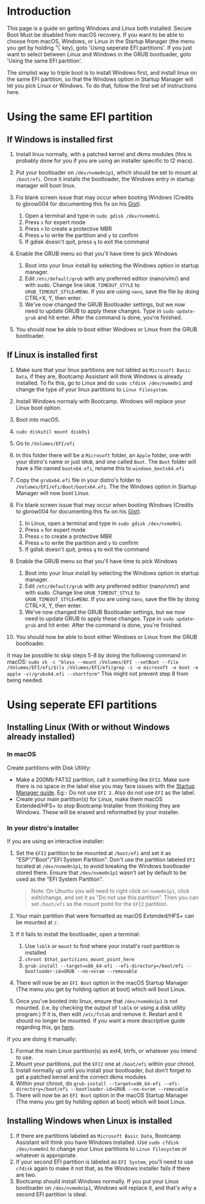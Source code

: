 # Introduction

This page is a guide on getting Windows and Linux both installed. Secure Boot Must be disabled from macOS recovery. If you want to be able to choose from macOS, Windows, or Linux in the Startup Manager (the menu you get by holding ⌥ key), goto 'Using seperate EFI partitions'. If you just want to select between Linux and Windows in the GRUB bootloader, goto 'Using the same EFI partition'.

The simplist way to triple boot is to install Windows first, and install linux on the same EFI partition, so that the Windows option in Startup Manager will let you pick Linux or Windows. To do that, follow the first set of instructions here.

# Using the same EFI partition

## If Windows is installed first

1. Install linux normally, with a patched kernel and dkms modules (this is probably done for you if you are using an installer specific to t2 macs).
2. Put your bootloader on `/dev/nvme0n1p1`, which should be set to mount at `/boot/efi`. Once it installs the bootloader, the Windows entry in startup manager will boot linux.
3. Fix blank screen issue that may occur when booting Windows (Credits to gbrow004 for documenting this fix on his [Gist](https://gist.github.com/gbrow004/096f845c8fe8d03ef9009fbb87b781a4#fixing-bootcampwindows)).

    1. Open a terminal and type in ``sudo gdisk /dev/nvme0n1``.
    2. Press `x` for expert mode
    3. Press `n` to create a protective MBR
    4. Press `w` to write the partition and `y` to confirm
    5. If gdisk doesn't quit, press `q` to exit the command

4. Enable the GRUB menu so that you'll have time to pick Windows

    1. Boot into your linux install by selecting the Windows option in startup manager.
    2. Edit ``/etc/default/grub`` with any preferred editior (nano/vim/) and with sudo. Change line ``GRUB_TIMEOUT_STYLE`` to ``GRUB_TIMEOUT_STYLE=MENU``. If you are using `nano`, save the file by doing CTRL+X, Y, then enter.
    3. We've now changed the GRUB Bootloader settings, but we now need to update GRUB to apply these changes. Type in ``sudo update-grub`` and hit enter. After the command is done, you're finished.

5. You should now be able to boot either Windows or Linux from the GRUB bootloader.

## If Linux is installed first

1. Make sure that your linux partitions are not labled as `Microsoft Basic Data`, if they are, Bootcamp Assistant will think Windows is already installed. To fix this, go to Linux and do `sudo cfdisk /dev/nvme0n1` and change the type of your linux partitions to `Linux Filesystem`.
2. Install Windows normaly with Bootcamp. Windows will replace your Linux boot option.
3. Boot into macOS.
4. `sudo diskutil mount disk0s1`
5. Go to `/Volumes/EFI/efi`
6. In this folder there will be a `Microsoft` folder, an `Apple` folder, one with your distro's name or just `GRUB`, and one called `Boot`. The `Boot` folder will have a file named `bootx64.efi`, rename this to `windows_bootx64.efi`
7. Copy the `grubx64.efi` file in your distro's folder to `/Volumes/EFI/efi/Boot/bootx64.efi`. The the Windows option in Startup Manager will now boot Linux.
8. Fix blank screen issue that may occur when booting Windows (Credits to gbrow004 for documenting this fix on his [Gist](https://gist.github.com/gbrow004/096f845c8fe8d03ef9009fbb87b781a4#fixing-bootcampwindows)).

    1. In Linux, open a terminal and type in ``sudo gdisk /dev/nvme0n1``.
    2. Press `x` for expert mode
    3. Press `n` to create a protective MBR
    4. Press `w` to write the partition and `y` to confirm
    5. If gdisk doesn't quit, press `q` to exit the command

9. Enable the GRUB menu so that you'll have time to pick Windows

    1. Boot into your linux install by selecting the Windows option in startup manager.
    2. Edit ``/etc/default/grub`` with any preferred editior (nano/vim/) and with sudo. Change line ``GRUB_TIMEOUT_STYLE`` to ``GRUB_TIMEOUT_STYLE=MENU``. If you are using `nano`, save the file by doing CTRL+X, Y, then enter.
    3. We've now changed the GRUB Bootloader settings, but we now need to update GRUB to apply these changes. Type in ``sudo update-grub`` and hit enter. After the command is done, you're finished.

10. You should now be able to boot either Windows or Linux from the GRUB bootloader.

It may be possible to skip steps 5-8 by doing the following command in macOS: `sudo sh -c "bless --mount /Volumes/EFI --setBoot --file /Volumes/EFI/efi/$(ls /Volumes/EFI/efi|grep -i -e microsoft -e boot -e apple -v)/grubx64.efi --shortform"` This might not prevent step 8 from being needed.

# Using seperate EFI partitions

## Installing Linux (With or without Windows already installed)

### In macOS

Create partitions with Disk Utility:

- Make a 200Mb FAT32 partition, call it something like `EFI2`. Make sure there is no space in the label else you may face issues with the [Startup Manager guide](https://wiki.t2linux.org/guides/startup-manager/). Eg:- Do not use `EFI 2`. Also do not use `EFI` as the label.
- Create your main partition(s) for Linux, make them macOS Extended/HFS+ to stop Bootcamp Installer from thinking they are Windows. These will be erased and reformatted by your installer.

### In your distro's installer

If you are using an interactive installer:

1. Set the `EFI2` partition to be mounted at `/boot/efi` and set it as "ESP"/"Boot"/"EFI System Partition". Don't use the partition labeled `EFI` located at `/dev/nvme0n1p1`, to avoid breaking the Windows bootloader stored there. Ensure that `/dev/nvme0n1p1` wasn't set by default to be used as the "EFI System Partition".

    > Note: On Ubuntu you will need to right click on `nvme0n1p1`, click edit/change, and set it as "Do not use this partition". Then you can set `/boot/efi`             as the mount point for the `EFI2` partition.

2. Your main partition that were formatted as macOS Extended/HFS+ can be mounted at `/`.

3. If it fails to install the bootloader, open a terminal:

    1. Use `lsblk` or `mount` to find where your install's root partition is installed
    2. `chroot $that_partitions_mount_point_here`
    3. `grub-install --target=x86_64-efi --efi-directory=/boot/efi --bootloader-id=GRUB --no-nvram --removable`

4. There will now be an `EFI Boot` option in the macOS Startup Manager (The menu you get by holding option at boot) which will boot Linux.

5. Once you've booted into linux, ensure that `/dev/nvme0n1p1` is not mounted. (i.e. by checking the output of `lsblk` or using a disk utility program.) If it is, then edit `/etc/fstab` and remove it. Restart and it should no longer be mounted. If you want a more descriptive guide regarding this, go [here](https://github.com/AdityaGarg8/efi-mount-bug-fix).

If you are doing it manually:

1. Format the main Linux partition(s) as ext4, btrfs, or whatever you intend to use.
2. Mount your partitions, put the `EFI2` one at `/boot/efi` within your chroot.
3. Install normally up until you install your bootloader, but don't forget to get a patched kernel and the correct dkms modules
4. Within your chroot, do `grub-install --target=x86_64-efi --efi-directory=/boot/efi --bootloader-id=GRUB --no-nvram --removable`
5. There will now be an `EFI Boot` option in the macOS Startup Manager (The menu you get by holding option at boot) which will boot Linux.

## Installing Windows when Linux is installed

1. If there are partitions labeled as `Microsoft Basic Data`, Bootcamp Assistant will think you have Windows installed. Use `sudo cfdisk /dev/nvme0n1` to change your Linux partitions to `Linux Filesystem` or whatever is appropriate.
2. If your second EFI partition is labeled as `EFI System`, you'll need to use `cfdisk` again to make it not that, as the Windows installer fails if there are two.
3. Bootcamp should install Windows normally. If you put your Linux bootloader on `/dev/nvme0n1p1`, Windows will replace it, and that's why a second EFI partition is ideal.
